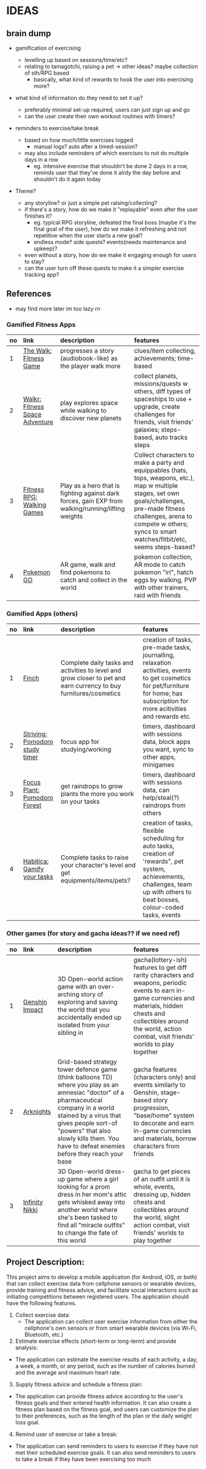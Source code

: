 # IDEAS

## brain dump
- gamification of exercising
  - levelling up based on sessions/time/etc?
  - relating to tamagotchi, raising a pet -> other ideas? maybe collection of sth/RPG based
    - basically, what kind of rewards to hook the user into exercising more?

- what kind of information do they need to set it up?
  - preferably minimal set-up required, users can just sign up and go
  - can the user create their own workout routines with timers?

- reminders to exercise/take break
  - based on how much/little exercises logged
    - manual logs? auto after a timed-session?
  - may also include reminders of which exercises to not do multiple days in a row
    - eg. intensive exercise that shouldn't be done 2 days in a row, reminds user that they've done it alrdy the day before and shouldn't do it again today
   
- Theme?
  - any storyline? or just a simple pet raising/collecting?
  - if there's a story, how do we make it "replayable" even after the user finishes it?
    - eg. typical RPG storyline, defeated the final boss (maybe it's the final goal of the user), how do we make it refreshing and not repetitive when the user starts a new goal?
    - endless mode? side quests? events(needs maintenance and upkeep)?
  - even without a story, how do we make it engaging enough for users to stay?
  - can the user turn off these quests to make it a simpler exercise tracking app?

## References
- may find more later im too lazy rn
### Gamified Fitness Apps
| no | link | description | features |
|:---|:---|:---| :---|
| 1 | [The Walk: Fitness Game](https://play.google.com/store/apps/details?id=com.sixtostart.thewalk2) | progresses a story (audiobook-like) as the player walk more | clues/item  collecting, achievements; time-based |
| 2 | [Walkr: Fitness Space Adventure](https://play.google.com/store/apps/details?id=com.fourdesire.spacewalk) | play explores space while walking to discover new planets | collect planets, missions/quests w others, diff types of spaceships to use + upgrade, create challenges for friends, visit friends' galaxies; steps-based, auto tracks steps |
| 3 | [Fitness RPG: Walking Games](https://play.google.com/store/apps/details?id=com.shikudo.fitrpg.google) | Play as a hero that is fighting against dark forces, gain EXP from walking/running/lifting weights | Collect characters to make a party and equippables (hats, tops, weapons, etc.), map w multiple stages, set own goals/challenges, pre-made fitness challenges, arena to compete w others; syncs to smart watches/fitbit/etc, seems steps-based? |
| 4 | [Pokemon GO](https://play.google.com/store/search?q=pokemon+go&c=apps) | AR game, walk and find pokemons to catch and collect in the world | pokemon collection, AR mode to catch pokemon "irl", hatch eggs by walking, PVP with other trainers, raid with friends |

### Gamified Apps (others)
| no | link | description | features |
|:---|:---|:---| :---|
| 1 | [Finch](https://play.google.com/store/apps/details?id=com.finch.finch) | Complete daily tasks and activities to level and grow closer to pet and earn currency to buy furnitures/cosmetics | creation of tasks, pre-made tasks, journalling, relaxation activities, events to get cosmetics for pet/furniture for home; has subscription for more acitivities and rewards etc. |
| 2 | [Striving: Pomodoro study timer](https://play.google.com/store/apps/details?id=com.shikudo.focusapp.google) | focus app for studying/working | timers, dashboard with sessions data, block apps you want, sync to other apps, minigames |
| 3 | [Focus Plant: Pomodoro Forest](https://play.google.com/store/apps/details?id=com.shikudo.focus.google) | get raindrops to grow plants the more you work on your tasks | timers, dashboard with sessions data, can help/steal(?) raindrops from others |
| 4 | [Habitica: Gamify your tasks](https://play.google.com/store/apps/details?id=com.habitrpg.android.habitica) | Complete tasks to raise your character's level and get equipments/items/pets? | creation of tasks, flexible scheduling for auto tasks, creation of 'rewards", pet system, achievements, challenges, team up with others to beat bosses, colour-coded tasks, events |

### Other games (for story and gacha ideas?? if we need ref)
| no | link | description | features |
|:---|:---|:---| :---|
| 1 | [Genshin Impact](https://play.google.com/store/apps/details?id=com.miHoYo.GenshinImpact) | 3D Open-world action game with an over-arching story of exploring and saving the world that you accidentally ended up isolated from your sibling in | gacha(lottery-ish) features to get diff rarity characters and weapons, periodic events to earn in-game currencies and materials, hidden chests and collectibles around the world, action combat, visit friends' worlds to play together |
| 2 | [Arknights](https://play.google.com/store/apps/details?id=com.YoStarEN.Arknights) | Grid-based strategy tower defence game (think balloons TD) where you play as an amnesiac "doctor" of a pharmaceutical company in a world stained by a virus that gives people sort-of "powers" that also slowly kills them. You have to defeat enemies before they reach your base | gacha features (characters only) and events similarly to Genshin, stage-based story progression, "base/home" system to decorate and earn in-game currencies and materials, borrow characters from friends |
| 3 | [Infinity Nikki](https://play.google.com/store/apps/details?id=com.infoldgames.infinitynikkien) | 3D Open-world dress-up game where a girl looking for a prom dress in her mom's attic gets whisked away into another world where she's been tasked to find all "miracle outfits" to change the fate of this world | gacha to get pieces of an outfit until it is whole, events, dressing up, hidden chests and collectibles around the world, slight action combat, visit friends' worlds to play together |

## Project Description:
This project aims to develop a mobile application (for Android, iOS, or both) that can collect exercise 
data from cellphone sensors or wearable devices, provide training and fitness advice, and facilitate 
social interactions such as initiating competitions between registered users. The application should 
have the following features.

1. Collect exercise data:
   - The application can collect user exercise information from either the cellphone's own sensors or from 
smart wearable devices (via Wi-Fi, Bluetooth, etc.)
2. Estimate exercise effects (short-term or long-term) and provide analysis: 
  - The application can estimate the exercise results of each activity, a day, a week, a month, or any 
period, such as the number of calories burned and the average and maximum heart rate.
3. Supply fitness advice and schedule a fitness plan:
  - The application can provide fitness advice according to the user's fitness goals and their entered 
health information. It can also create a fitness plan based on the fitness goal, and users can customize 
the plan to their preferences, such as the length of the plan or the daily weight loss goal. 
4. Remind user of exercise or take a break:
  - The application can send reminders to users to exercise if they have not met their scheduled exercise 
goals. It can also send reminders to users to take a break if they have been exercising too much
